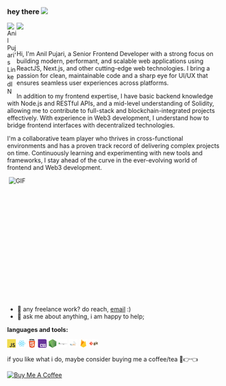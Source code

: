 ### hey there <img src="https://media.giphy.com/media/hvRJCLFzcasrR4ia7z/giphy.gif" width="25px">


<a href="https://www.linkedin.com/in/pujarianil/">
  <img align="left" alt="Anil Pujari's LinkedIN" width="22px" src="https://imgs.search.brave.com/GCx9vBWvld_E8MRVN1IovmyCDFLEujdcdswlrZkeSoE/rs:fit:860:0:0:0/g:ce/aHR0cHM6Ly91cGxv/YWQud2lraW1lZGlh/Lm9yZy93aWtpcGVk/aWEvY29tbW9ucy9m/L2Y4L0xpbmtlZElu/X2ljb25fY2lyY2xl/LnN2Zw" />
</a>


![](https://visitor-badge.glitch.me/badge?page_id=pujarianil4.pujarianil4)

<br />


Hi, I'm Anil Pujari, a Senior Frontend Developer with a strong focus on building modern, performant, and scalable web applications using ReactJS, Next.js, and other cutting-edge web technologies. I bring a passion for clean, maintainable code and a sharp eye for UI/UX that ensures seamless user experiences across platforms.

In addition to my frontend expertise, I have basic backend knowledge with Node.js and RESTful APIs, and a mid-level understanding of Solidity, allowing me to contribute to full-stack and blockchain-integrated projects effectively. With experience in Web3 development, I understand how to bridge frontend interfaces with decentralized technologies.

I'm a collaborative team player who thrives in cross-functional environments and has a proven track record of delivering complex projects on time. Continuously learning and experimenting with new tools and frameworks, I stay ahead of the curve in the ever-evolving world of frontend and Web3 development.




  <img align="right" alt="GIF" src="https://cdn.dribbble.com/users/1025838/screenshots/6220885/devguy3.gif" width="500" height="300" />
  
- 💼 any freelance work? do reach, [email](mailto:pujarianil4@gmail.com) :)
- 💬 ask me about anything, i am happy to help;

**languages and tools:**  

<code><img height="20" src="https://raw.githubusercontent.com/github/explore/80688e429a7d4ef2fca1e82350fe8e3517d3494d/topics/javascript/javascript.png"></code>
<code><img height="20" src="https://raw.githubusercontent.com/github/explore/80688e429a7d4ef2fca1e82350fe8e3517d3494d/topics/react/react.png"></code>
<code><img height="20" src="https://raw.githubusercontent.com/github/explore/80688e429a7d4ef2fca1e82350fe8e3517d3494d/topics/html/html.png"></code>
<code><img height="20" src="https://raw.githubusercontent.com/github/explore/80688e429a7d4ef2fca1e82350fe8e3517d3494d/topics/css/css.png"></code>
<code><img height="20" src="https://raw.githubusercontent.com/github/explore/80688e429a7d4ef2fca1e82350fe8e3517d3494d/topics/nodejs/nodejs.png"></code>
<code><img height="20" src="https://raw.githubusercontent.com/github/explore/80688e429a7d4ef2fca1e82350fe8e3517d3494d/topics/mongodb/mongodb.png"></code>
<code><img height="20" src="https://raw.githubusercontent.com/github/explore/80688e429a7d4ef2fca1e82350fe8e3517d3494d/topics/mysql/mysql.png"></code>
<code><img height="20" src="https://raw.githubusercontent.com/github/explore/80688e429a7d4ef2fca1e82350fe8e3517d3494d/topics/firebase/firebase.png"></code>
<code><img height="20" src="https://raw.githubusercontent.com/github/explore/80688e429a7d4ef2fca1e82350fe8e3517d3494d/topics/git/git.png"></code>



if you like what i do, maybe consider buying me a coffee/tea 🥺👉👈

<a href="https://www.buymeacoffee.com/pujarianil4" target="_blank"><img src="https://cdn.buymeacoffee.com/buttons/v2/default-red.png" alt="Buy Me A Coffee" width="150" ></a>





